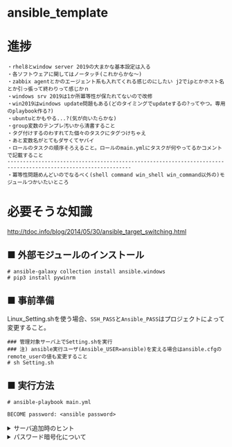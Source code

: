 # ansible_template
# 進捗
```
・rhel8とwindow server 2019の大まかな基本設定は入る
・各ソフトウェアに関してはノータッチ(これからかな～)
・zabbix agentとかのエージェント系も入れてくれる感じのにしたい j2でipとかホスト名とか引っ張って終わりって感じかｎ
・windows srv 2019は1か所冪等性が保たれてないので改修
・win2019はwindows update問題もある(どのタイミングでupdateするの?ってやつ。専用のplaybook作る?)
・ubuntuとかもやる...?(気が向いたらかな)
・group変数のテンプレ汚いから清書すること
・タグ付けするのわすれてた個々のタスクにタグつけちゃえ
・あと変数名がとてもダサくてヤバイ
・ロールのタスクの順序そろえること。ロールのmain.ymlにタスクが何やってるかコメントで記載すること
--------------------------------------------------------------------------------------------------------------
・冪等性問題めんどいのでなるべく(shell command win_shell win_command以外の)モジュールつかいたいところ
```
# 必要そうな知識
http://tdoc.info/blog/2014/05/30/ansible_target_switching.html
## ■ 外部モジュールのインストール
```
# ansible-galaxy collection install ansible.windows
# pip3 install pywinrm
```
## ■ 事前準備
Linux_Setting.shを使う場合、`SSH_PASS`と`Ansible_PASS`はプロジェクトによって変更すること。
```
### 管理対象サーバ上でSetting.shを実行
### 注) ansible実行ユーザ(Ansible_USER=ansible)を変える場合はansible.cfgのremote_userの値も変更すること
# sh Setting.sh
```
## ■ 実行方法
```
# ansible-playbook main.yml
```
```
BECOME password: <ansible password>
```

<details>
<summary>サーバ追加時のヒント</summary>
 
## ■ サーバ追加時のヒント
### 1. hostsファイルを編集する
```
# vi inventory/hosts
```
```
+  [GROUP_NAME]
+  HOST_NAME ansible_host=<IP-ADDRESS>

[OS_NAME]
+  HOST_NAME
```
### 2. 新規グループ変数を定義する
テンプレートがある場合は以下のようにやるが、テンプレートがない場合は一から作ること。
```
# cp -p group_vars/_template_<OS_NAME>.yml group_vars/<GROUP_NAME>.yml
```
```
### 必要に応じて変数を変更する
# vi group_vars/<GROUP_NAME>.yml
```
### 3. 新規Playbookを定義する
```
# vi playbooks/<GROUP_NAME>.yml
```
```
---
- hosts: <GROUP_NAME>
  vars_files:
    - ../group_vars/<GROUP_NAME>.yml
  roles:
    - role: <Role_Name>
```
### 4. 作成したPlaybookをインポート
```
### プロジェクト直下のmain.yml
# vi main.yml
```
```
+  - import_playbook: ./playbooks/<GROUP_NAME>.yml
```
### 5. シェルの実行
#### Linuxの場合
```
# sh Linux-Setting.sh
```
#### Windowsの場合
```
> .\Windows-Setting.ps1
```
</details>

<details>
<summary>パスワード暗号化について</summary>

## ■ パスワード暗号化について
このテンプレートではパスワードの暗号化を施していないので暗号化の方法を以下に記す。
### 事前確認
```
### プロジェクト直下にいることを確認する
# pwd
```
```
/root/project
```
### 事前準備
```
### 復号用のパスワードを記載するファイルを作成
# mkdir group_vars/passwd
# touch group_vars/passwd/.vaultpass
# chmod 600 group_vars/passwd/.vaultpass
```
```
### 復号用のパスワードを記入
# echo "Password" > group_vars/passwd/.vaultpass
```
```
### 暗号化する変数を記載するファイルを作成
### 例としてansible_sudo_passなどを暗号化する
# vi group_vars/passwd/passwd.yml
```
```
+  ansible_sudo_pass: fuga
+  ansible_password: Password0
...
```
### 変数の暗号化
```
### 作成したパスワードをもとに変数を暗号化
# ansible-vault encrypt group_vars/passwd/passwd.yml --vault-password-file=group_vars/passwd/.vaultpass
```
```
Encryption successful
```
### ansible.cfgの編集
```
### 復号用パスワードの場所をansible.cfgに記載
# vi ansible.cfg
```
```
[defaults]
...
+  vault_password_file = ./group_vars/passwd/.vaultpass
```
### 既存設定の変更
```
### playbooks内の各playbookよりpasswd.ymlを変数として読み込む
### 以下を参考にしてください
# vi playbooks/BACKUP_SERVER.yml
```
```yml
---
- hosts: BACKUP_SERVER
  vars_files:
+   - ../group_vars/passwd.yml
    - ../group_vars/BACKUP_SERVER.yml
  roles:
    - role: common_windows_2019
```
```
### 暗号化した変数を使用する
# vi inventory/hosts
```
```
...
# For RHEL8
[RHEL8:vars]
ansible_user=ansible
ansible_sudo_pass="{{ ansible_sudo_pass }}"

# For Windows Server 2019
[WindowsServer2019:vars]
ansible_user=Administrator
ansible_password="{{ ansible_password }}"
ansible_connection=winrm
ansible_port=5986
ansible_winrm_server_cert_validation=ignore

ansible_become=yes
ansible_become_method=runas
ansible_become_user=Administrator
ansible_become_password="{{ ansible_password }}"
...
```

</details>
